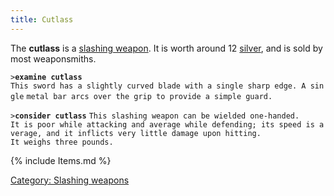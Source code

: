 ```yaml
---
title: Cutlass
---
```


The **cutlass** is a [slashing weapon](slashing_weapon "wikilink"). It
is worth around 12 [silver](silver "wikilink"), and is sold by most
weaponsmiths.

`>`**`examine cutlass`**
`This sword has a slightly curved blade with a single sharp edge. A single`
`metal bar arcs over the grip to provide a simple guard.`

`>`**`consider cutlass`**
`This slashing weapon can be wielded one-handed.`
`It is poor while attacking and average while defending; its speed is average, and it inflicts very little damage upon hitting.`
`It weighs three pounds.`

{% include Items.md %}

[Category: Slashing weapons](Category:_Slashing_weapons "wikilink")